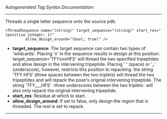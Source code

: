 _Autogenerated Tag Syntax Documentation:_

---
Threads a single letter sequence onto the source pdb.

```
<ThreadSequence name="(string)" target_sequence="(string)" start_res="(positive_integer; 1)"
         allow_design_around="(bool; true)" />
```

-   **target_sequence**: The target sequence can contain two types of 'wildcards'. Placing 'x' in the sequence results in design at this position: target_sequence='TFYxxxHFS' will thread the two specified tripeptides and allow design in the intervening tripeptide. Placing ' ' (space) or '_' (underscore), however, restricts this position to repacking: the string 'TFY HFS' (three spaces between the two triplets) will thread the two tripeptides and will repack the pose's original intervening tripeptide. The string 'TFY___HFS' -three underscores between the two triplets- will also only repack the original intervening tripeptide.
-   **start_res**: Residue at which to start.
-   **allow_design_around**: If set to false, only design the region that is threaded. The rest is set to repack.

---
